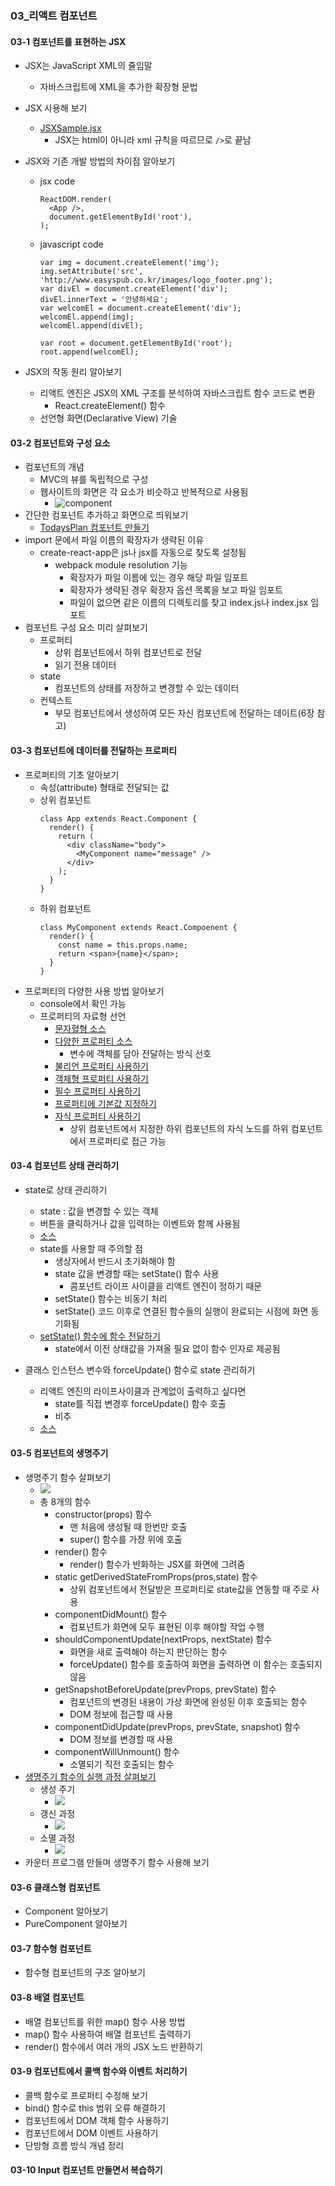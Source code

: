 ### 03\_리액트 컴포넌트

#### 03-1 컴포넌트를 표현하는 JSX

- JSX는 JavaScript XML의 줄임말
  - 자바스크립트에 XML을 추가한 확장형 문법
- JSX 사용해 보기
  - [JSXSample.jsx](../../src/ch03/JSXSample.jsx)
    - JSX는 html이 아니라 xml 규칙을 따르므로 `/>`로 끝남
- JSX와 기존 개발 방법의 차이점 알아보기

  - jsx code

    ```
    ReactDOM.render(
      <App />,
      document.getElementById('root'),
    );
    ```

  - javascript code

    ```
    var img = document.createElement('img');
    img.setAttribute('src', 'http://www.easyspub.co.kr/images/logo_footer.png');
    var divEl = document.createElement('div');
    divEl.innerText = '안녕하세요';
    var welcomEl = document.createElement('div');
    welcomEl.append(img);
    welcomEl.append(divEl);

    var root = document.getElementById('root');
    root.append(welcomEl);
    ```

- JSX의 작동 원리 알아보기
  - 리액트 엔진은 JSX의 XML 구조를 분석하여 자바스크립트 함수 코드로 변환
    - React.createElement() 함수
  - 선언형 화면(Declarative View) 기술

#### 03-2 컴포넌트와 구성 요소

- 컴포넌트의 개념
  - MVC의 뷰를 독립적으로 구성
  - 웹사이트의 화면은 각 요소가 비슷하고 반복적으로 사용됨
    - ![component](https://github.com/sajacaros/react-tutorial/blob/master/documents/ch03/images/component.PNG?raw=true)
- 간단한 컴포넌트 추가하고 화면으로 띄워보기
  - [TodaysPlan 컴포넌트 만들기](../../src/ch03/TodaysPlan.jsx)
- import 문에서 파일 이름의 확장자가 생략된 이유
  - create-react-app은 js나 jsx를 자동으로 찾도록 설정됨
    - webpack module resolution 기능
      - 확장자가 파일 이름에 있는 경우 해당 파일 임포트
      - 확장자가 생략된 경우 확장자 옵션 목록을 보고 파일 임포트
      - 파일이 없으면 같은 이름의 디렉토리를 찾고 index.js나 index.jsx 임포트
- 컴포넌트 구성 요소 미리 살펴보기
  - 프로퍼티
    - 상위 컴포넌트에서 하위 컴포넌트로 전달
    - 읽기 전용 데이터
  - state
    - 컴포넌트의 상태를 저장하고 변경할 수 있는 데이터
  - 컨텍스트
    - 부모 컴포넌트에서 생성하여 모든 자신 컴포넌트에 전달하는 데이트(6장 참고)

#### 03-3 컴포넌트에 데이터를 전달하는 프로퍼티

- 프로퍼티의 기초 알아보기
  - 속성(attribute) 형태로 전달되는 값
  - 상위 컴포넌트
    ```
    class App extends React.Component {
      render() {
        return (
          <div className="body">
            <MyComponent name="message" />
          </div>
        );
      }
    }
    ```
  - 하위 컴포넌트
    ```
    class MyComponent extends React.Compoenent {
      render() {
        const name = this.props.name;
        return <span>{name}</span>;
      }
    }
    ```
- 프로퍼티의 다양한 사용 방법 알아보기
  - console에서 확인 가능
  - 프로퍼티의 자료형 선언
    - [문자혈형 소스](../../src/ch03/PropsComponentApp.jsx)
    - [다양한 프로퍼티 소스](../../src/ch03/ChildComponentApp.jsx)
      - 변수에 객체를 담아 전달하는 방식 선호
    - [불리언 프로퍼티 사용하기](../../src/ch03/BooleanComponentApp.jsx)
    - [객체형 프로퍼티 사용하기](../../src/ch03/ObjectComponentApp.jsx)
    - [필수 프로퍼티 사용하기](../../src/ch03/RequiredComponentApp.jsx)
    - [프로퍼티에 기본값 지정하기](../../src/ch03/DefaultPropsComponentApp.jsx)
    - [자식 프로퍼티 사용하기](../../src/ch03/ChildPropertyApp.jsx)
      - 상위 컴포넌트에서 지정한 하위 컴포넌트의 자식 노드를 하위 컴포넌트에서 프로퍼티로 접근 가능

#### 03-4 컴포넌트 상태 관리하기

- state로 상태 관리하기

  - state : 값을 변경할 수 있는 객체
  - 버튼을 클릭하거나 값을 입력하는 이벤트와 함께 사용됨
  - [소스](../../src/ch03/StateExampleApp.jsx)
  - state를 사용할 때 주의할 점
    - 생상자에서 반드시 초기화해야 함
    - state 값을 변경할 때는 setState() 함수 사용
      - 콤포넌트 라이프 사이클을 리액트 엔진이 정하기 때문
    - setState() 함수는 비동기 처리
    - setState() 코드 이후로 연결된 함수들의 실행이 완료되는 시점에 화면 동기화됨
  - [setState() 함수에 함수 전달하기](../../src/ch03/StateExampleApp2.jsx)
    - state에서 이전 상태값을 가져올 필요 없이 함수 인자로 제공됨

- 클래스 인스턴스 변수와 forceUpdate() 함수로 state 관리하기
  - 리액트 엔진의 라이프사이클과 관계없이 출력하고 싶다면
    - state를 직접 변경후 forceUpdate() 함수 호출
    - 비추
  - [소스](../../src/ch03/ForceUpdateExample.jsx)

#### 03-5 컴포넌트의 생명주기

- 생명주기 함수 살펴보기
  - ![](https://github.com/sajacaros/react-tutorial/blob/master/documents/ch03/images/lifeCycle.PNG?raw=true)
  - 총 8개의 함수
    - constructor(props) 함수
      - 맨 처음에 생성될 때 한번만 호출
      - super() 함수를 가장 위에 호출
    - render() 함수
      - render() 함수가 반화하는 JSX를 화면에 그려줌
    - static getDerivedStateFromProps(pros,state) 함수
      - 상위 컴포넌트에서 전달받은 프로퍼티로 state값을 연동할 때 주로 사용
    - componentDidMount() 함수
      - 컴포넌트가 화면에 모두 표현된 이후 해야할 작업 수행
    - shouldComponentUpdate(nextProps, nextState) 함수
      - 화면을 새로 출력해야 하는지 판단하는 함수
      - forceUpdate() 함수를 호출하여 화면을 출력하면 이 함수는 호출되지 않음
    - getSnapshotBeforeUpdate(prevProps, prevState) 함수
      - 컴포넌트의 변경된 내용이 가상 화면에 완성된 이후 호출되는 함수
      - DOM 정보에 접근할 때 사용
    - componentDidUpdate(prevProps, prevState, snapshot) 함수
      - DOM 정보를 변경할 때 사용
    - componentWillUnmount() 함수
      - 소멸되기 직전 호출되는 함수
- [생명주기 함수의 실행 과정 살펴보기](../../src/ch03/lifeCycle.jsx)
  - 생성 주기
    - ![](https://github.com/sajacaros/react-tutorial/blob/master/documents/ch03/images/createCycle.PNG?raw=true)
  - 갱신 과정
    - ![](https://github.com/sajacaros/react-tutorial/blob/master/documents/ch03/images/updateCycle.PNG?raw=true)
  - 소멸 과정
    - ![](https://github.com/sajacaros/react-tutorial/blob/master/documents/ch03/images/deleteCycle.PNG?raw=true)
- 카운터 프로그램 만들며 생명주기 함수 사용해 보기

#### 03-6 클래스형 컴포넌트

- Component 알아보기
- PureComponent 알아보기

#### 03-7 함수형 컴포넌트

- 함수형 컴포넌트의 구조 알아보기

#### 03-8 배열 컴포넌트

- 배열 컴포넌트를 위한 map() 함수 사용 방법
- map() 함수 사용하여 배열 컴포넌트 출력하기
- render() 함수에서 여러 개의 JSX 노드 반환하기

#### 03-9 컴포넌트에서 콜백 함수와 이벤트 처리하기

- 콜백 함수로 프로퍼티 수정해 보기
- bind() 함수로 this 범위 오류 해결하기
- 컴포넌트에서 DOM 객체 함수 사용하기
- 컴포넌트에서 DOM 이벤트 사용하기
- 단방형 흐름 방식 개념 정리

#### 03-10 Input 컴포넌트 만들면서 복습하기
